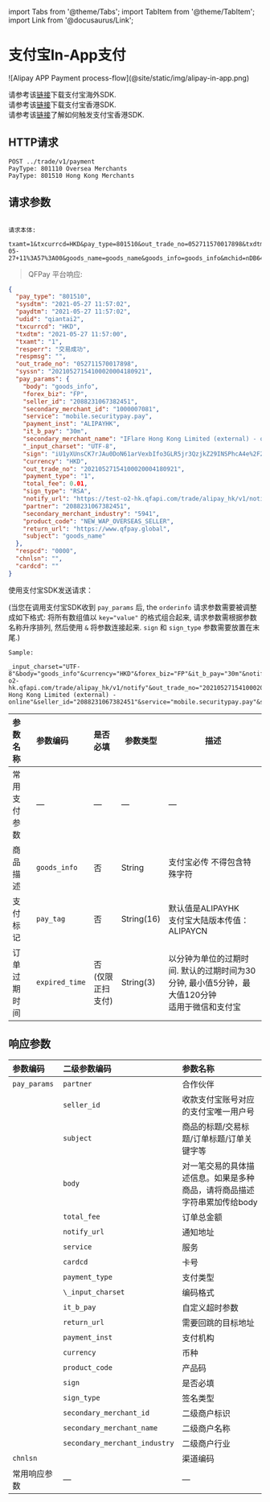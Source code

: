 import Tabs from '@theme/Tabs';
import TabItem from '@theme/TabItem';
import Link from '@docusaurus/Link';

# 支付宝In-App支付

<Link to="/img/alipay-in-app.png" target="_blank">![Alipay APP Payment process-flow](@site/static/img/alipay-in-app.png)</Link>

请参考该[链接](https://global.alipay.com/docs/ac/app/client_integration)下载支付宝海外SDK. <br/>
请参考该[链接](https://global.alipay.com/docs/ac/app_hk/download)下载支付宝香港SDK. <br/>
请参考该[链接](https://global.alipay.com/docs/ac/hkapi/securitypay_pay)了解如何触发支付宝香港SDK.

## HTTP请求

`POST ../trade/v1/payment` <br/>
`PayType: 801110 Oversea Merchants` <br/>
`PayType: 801510 Hong Kong Merchants`

## 请求参数

```plaintext

请求本体:

txamt=1&txcurrcd=HKD&pay_type=801510&out_trade_no=052711570017898&txdtm=2021-05-27+11%3A57%3A00&goods_name=goods_name&goods_info=goods_info&mchid=nDB64h9qJ1An&trade_name=trade_name&goods_detail=goods_detail&return_url=https%3A%2F%2Fwww.qfpay.global%2F&pay_tag=ALIPAYHK&seller_id=testoverseas9191%40alipay.com

```

> QFPay 平台响应:

```json
{
  "pay_type": "801510",
  "sysdtm": "2021-05-27 11:57:02",
  "paydtm": "2021-05-27 11:57:02",
  "udid": "qiantai2",
  "txcurrcd": "HKD",
  "txdtm": "2021-05-27 11:57:00",
  "txamt": "1",
  "resperr": "交易成功",
  "respmsg": "",
  "out_trade_no": "052711570017898",
  "syssn": "20210527154100020004180921",
  "pay_params": {
    "body": "goods_info",
    "forex_biz": "FP",
    "seller_id": "2088231067382451",
    "secondary_merchant_id": "1000007081",
    "service": "mobile.securitypay.pay",
    "payment_inst": "ALIPAYHK",
    "it_b_pay": "30m",
    "secondary_merchant_name": "IFlare Hong Kong Limited (external) - online",
    "_input_charset": "UTF-8",
    "sign": "iU1yXUnsCK7rJAu0DoN61arVexbIfo3GLR5jr3QzjkZ29INSPhcA4e%2F2%2BdPrsf5huzQAkxVKP0CTfvaGPMYqNkxmhoaJWUH0ZhgYDgKugMvtweBvRqOX2W0h3A%2F%2FIdJuxeyOAuh7bHiuazSB3ZH%2BEQwRGP%2Bkk8Jpha930gHwPtw%3D",
    "currency": "HKD",
    "out_trade_no": "20210527154100020004180921",
    "payment_type": "1",
    "total_fee": 0.01,
    "sign_type": "RSA",
    "notify_url": "https://test-o2-hk.qfapi.com/trade/alipay_hk/v1/notify",
    "partner": "2088231067382451",
    "secondary_merchant_industry": "5941",
    "product_code": "NEW_WAP_OVERSEAS_SELLER",
    "return_url": "https://www.qfpay.global",
    "subject": "goods_name"
  },
  "respcd": "0000",
  "chnlsn": "",
  "cardcd": ""
}
```

使用支付宝SDK发送请求：

(当您在调用支付宝SDK收到 `pay_params` 后, the `orderinfo` 请求参数需要被调整成如下格式:
将所有数组值以 `key="value"` 的格式组合起来, 请求参数需根据参数名称升序排列, 然后使用 `&` 将参数连接起来.
`sign` 和 `sign_type` 参数需要放置在末尾.)

```plaintext
Sample:

_input_charset="UTF-8"&body="goods_info"&currency="HKD"&forex_biz="FP"&it_b_pay="30m"&notify_url="https://test-o2-hk.qfapi.com/trade/alipay_hk/v1/notify"&out_trade_no="20210527154100020004180921"&partner="2088231067382451"&payment_inst="ALIPAYHK"&payment_type="1"&product_code="NEW_WAP_OVERSEAS_SELLER"&return_url="https://www.qfpay.global/"&secondary_merchant_id="1000007081"&secondary_merchant_industry="5941"&secondary_merchant_name="IFlare Hong Kong Limited (external) - online"&seller_id="2088231067382451"&service="mobile.securitypay.pay"&subject="goods_name"&total_fee="0.01"&sign="iU1yXUnsCK7rJAu0DoN61arVexbIfo3GLR5jr3QzjkZ29INSPhcA4e%2F2%2BdPrsf5huzQAkxVKP0CTfvaGPMYqNkxmhoaJWUH0ZhgYDgKugMvtweBvRqOX2W0h3A%2F%2FIdJuxeyOAuh7bHiuazSB3ZH%2BEQwRGP%2Bkk8Jpha930gHwPtw%3D"&sign_type="RSA"

```

|参数名称 | 参数编码  |是否必填 | 参数类型 | 描述 |
|:----    |:---|:----- |-----   |----   |
|常用支付参数 |—|— |—   |—   |
|商品描述    |`goods_info`|否 | String  | 支付宝必传 不得包含特殊字符   |
|支付标记    |`pay_tag`|否 | String(16)  | 默认值是ALIPAYHK<br/>支付宝大陆版本传值：ALIPAYCN |
|订单过期时间 | `expired_time` | 否<br/> (仅限正扫支付) | String(3)  | 以分钟为单位的过期时间. 默认的过期时间为30分钟, 最小值5分钟，最大值120分钟<br/> 适用于微信和支付宝|

## 响应参数

|参数编码 | 二级参数编码  | 参数名称 |
|:----    |:---|:----- |
| `pay_params` | `partner`                      | 合作伙伴 |
|              | `seller_id`                    | 收款支付宝账号对应的支付宝唯一用户号 |
|              | `subject`                      | 商品的标题/交易标题/订单标题/订单关键字等 |
|              | `body`                         | 对一笔交易的具体描述信息。如果是多种商品，请将商品描述字符串累加传给body |
|              | `total_fee`                    | 订单总金额  |
|              | `notify_url`                   | 通知地址 |
|              | `service`                      | 服务 |
|              | `cardcd`                       | 卡号  |
|              | `payment_type`                 | 支付类型 |
|              | `\_input_charset`              | 编码格式 |
|              | `it_b_pay`                     | 自定义超时参数  |
|              | `return_url`                   | 需要回跳的目标地址 |
|              | `payment_inst`                 | 支付机构 |
|              | `currency`                     | 币种 |
|              | `product_code`                 | 产品码 |
|              | `sign`                         | 是否必填 |
|              | `sign_type`                    | 签名类型 |
|              | `secondary_merchant_id`        | 二级商户标识 |
|              | `secondary_merchant_name`      | 二级商户名称 |
|              | `secondary_merchant_industry`  | 二级商户行业 |
| `chnlsn`     |                                | 渠道编码 |
| 常用响应参数   | —                              | — |
